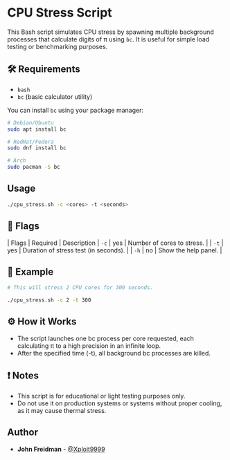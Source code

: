 # CPU Stress Script

This Bash script simulates CPU stress by spawning multiple background processes that calculate digits of π using `bc`. It is useful for simple load testing or benchmarking purposes.

## 🛠️ Requirements

- `bash`
- `bc` (basic calculator utility)

You can install `bc` using your package manager:

```bash
# Debian/Ubuntu
sudo apt install bc

# RedHat/Fedora
sudo dnf install bc

# Arch
sudo pacman -S bc
```

## Usage

```bash
./cpu_stress.sh -c <cores> -t <seconds>
```

## 📌 Flags

| Flags | Required | Description
| `-c` | yes | Number of cores to stress. |
| `-t` | yes | Duration of stress test (in seconds). |
| `-h` | no | Show the help panel. |

## 📖 Example

```bash
# This will stress 2 CPU cores for 300 seconds.

./cpu_stress.sh -c 2 -t 300

```
## ⚙️ How it Works

- The script launches one bc process per core requested, each calculating π to a high precision in an infinite loop.
- After the specified time (-t), all background bc processes are killed.

## ❗ Notes

- This script is for educational or light testing purposes only.
- Do not use it on production systems or systems without proper cooling, as it may cause thermal stress.

## Author

- **John Freidman** - [@Xploit9999](https://github.com/Xploit9999)
